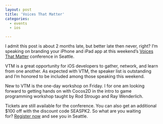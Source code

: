 ```yaml
---
layout: post
title: 'Voices That Matter'
categories:
  - events
  - ios

---
```


I admit this post is about 2 months late, but better late then never, right? I’m speaking on branding your iPhone and iPad app at this weekend’s [Voices That Matter][1] conference in Seattle.

VTM is a great opportunity for iOS developers to gather, network, and learn from one another. As expected with VTM, the speaker list is outstanding and I’m honored to be included among those speaking this weekend.

New to VTM is the one-day workshop on Friday. I for one am looking forward to getting hands on with Cocos2D in the intro to game programming workshop taught by Rod Strougo and Ray Wenderlich.

Tickets are still available for the conference. You can also get an additional $100 off with the discount code SEASPK2. So what are you waiting for? [Register now][2] and see you in Seattle.

[1]: http://bit.ly/VTM2011
[2]: http://www.voicesthatmatter.com/iphonespring2011/register.aspx
